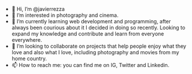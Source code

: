 - 👋 Hi, I’m @javierrezza
- 👀 I’m interested in photography and cinema.
- 🌱 I’m currently learning web development and programming, after always been courious about it I decided in doing so recently. Looking to expand my knowledge and contribute and learn from everyone everywhere.
- 💞️ I’m looking to collaborate on projects that help people enjoy what they love and also what I love, including photography and movies from my home country.  
- 📫 How to reach me: you can find me on IG, Twitter and Linkedin.

<!---
javierrezza/javierrezza is a ✨ special ✨ repository because its `README.md` (this file) appears on your GitHub profile.
You can click the Preview link to take a look at your changes.
--->
